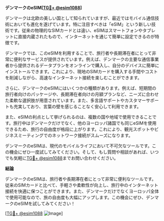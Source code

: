 **デンマークのeSIM[[TG💪+ @esim1088](https://t.me/s/esim1088)]**

デンマークは北欧の美しい国として知られていますが、最近ではモバイル通信技術においても進化を遂げています。特に注目すべきは「eSIM」という新しい技術です。従来の物理的なSIMカードとは違い、eSIMはスマートフォンやタブレットに直接内蔵されたもので、インターネットを通じて簡単に設定できるのが特徴です。

デンマークでは、このeSIMを利用することで、旅行者や長期滞在者にとって非常に便利なサービスが提供されています。例えば、デンマークの主要な通信事業者から提供されるデータプランをオンラインで購入し、自分のデバイスに簡単にインストールできます。これにより、現地のSIMカードを購入する手間やコストを削減しながら、高速なインターネット接続を楽しむことができます。

さらに、デンマークのeSIMにはいくつかの種類があります。例えば、短期間の旅行者向けのパッケージや、長期滞在者向けの月額プランなど、ニーズに合わせた柔軟な選択肢が用意されています。また、多言語サポートやカスタマーサポートも充実しており、言葉の壁を感じることなく安心して利用できます。

また、eSIMの利点として挙げられるのは、複数の国や地域で使用できることです。旅行中はデンマークだけでなく、他のヨーロッパ諸国でも同じeSIMを使用できるため、旅行の自由度が格段に上がります。これにより、観光スポットやビジネスミーティングでのネットワーク接続がスムーズになります。

デンマークのeSIMは、現代のモバイルライフにおいて不可欠なツールです。この機会にぜひ一度試してみてください。そして、もし質問や相談があれば、いつでも気軽に[TG💪+ @esim1088](https://t.me/s/esim1088)までお問い合わせください。

**結論**

デンマークのeSIMは、旅行者や長期滞在者にとって非常に便利なツールです。従来のSIMカードと比べて、手軽さや柔軟性が向上し、旅行中のインターネット接続を快適に保つことができます。また、デンマークだけでなくヨーロッパ全体で使用可能なので、旅の自由度も大幅にアップします。この機会にぜひ、デンマークのeSIMを試してみてください！

[[TG💪+ @esim1088](https://t.me/s/esim1088) ![Image](https://i.postimg.cc/Y0z9fWf4/image.png)]